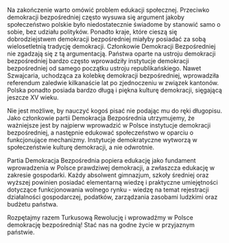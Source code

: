 Na zakończenie warto omówić problem edukacji społecznej. Przeciwko demokracji bezpośredniej często wysuwa się argument jakoby społeczeństwo polskie było niedostatecznie świadome by stanowić samo o sobie, bez udziału polityków. Ponadto kraje, które cieszą się dobrodziejstwem demokracji bezpośredniej miałyby posiadać za sobą wielosetletnią tradycję demokracji. Członkowie Demokracji Bezpośredniej nie zgadzają się z tą argumentacją. Państwa oparte na ustroju demokracji bezpośredniej bardzo często wprowadziły instytucje demokracji bezpośredniej od samego początku ustroju republikańskiego. Nawet Szwajcaria, uchodząca za kolebkę demokracji bezpośredniej, wprowadziła referendum zaledwie kilkanaście lat po zjednoczeniu w związek kantonów. Polska ponadto posiada bardzo długą i piękna kulturę demokracji, sięgającą jeszcze XV wieku.

Nie jest możliwe, by nauczyć kogoś pisać nie podając mu do ręki długopisu. Jako członkowie partii Demokracja Bezpośrednia utrzymujemy, że ważniejsze jest by najpierw wprowadzić w Polsce instytucje demokracji bezpośredniej, a następnie edukować społeczeństwo w oparciu o funkcjonujące mechanizmy. Instytucje demokratyczne wytworzą w społeczeństwie kulturę demokracji, a nie odwrotnie.

Partia Demokracja Bezpośrednia popiera edukację jako fundament wprowadzenia w Polsce prawdziwej demokracji, a zwłaszcza edukację w zakresie gospodarki. Każdy absolwent gimnazjum, szkoły średniej oraz wyższej powinien posiadać elementarną wiedzę i praktyczne umiejętności dotyczące funkcjonowania wolnego rynku - wiedzę na temat rejestracji działalności gospodarczej, podatków, zarządzania zasobami ludzkimi oraz budżetu państwa.

Rozpętajmy razem Turkusową Rewolucję i wprowadźmy w Polsce demokrację bezpośrednią! Stać nas na godne życie w przyjaznym państwie.
